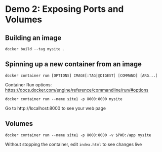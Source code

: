 # Demo 2: Exposing Ports and Volumes

## Building an image
```
docker build --tag mysite .
```

## Spinning up a new container from an image
`docker container run [OPTIONS] IMAGE[:TAG|@DIGEST] [COMMAND] [ARG...]`

Container Run options: https://docs.docker.com/engine/reference/commandline/run/#options

```
docker container run --name site1 -p 8000:8000 mysite
```

Go to http://localhost:8000 to see your web page


## Volumes
```
docker container run --name site1 -p 8000:8000 -v $PWD:/app mysite
```

Without stopping the container, edit `index.html` to see changes live
